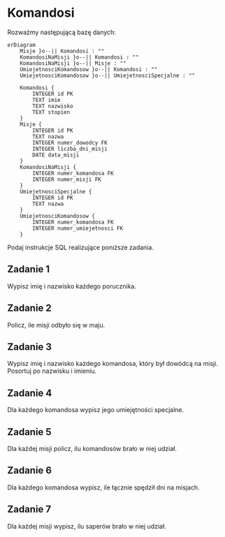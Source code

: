 # Komandosi

Rozważmy następującą bazę danych:

```mermaid
erDiagram
    Misje }o--|| Komandosi : ""
    KomandosiNaMisji }o--|| Komandosi : ""
    KomandosiNaMisji }o--|| Misje : ""
    UmiejetnosciKomandosow }o--|| Komandosi : ""
    UmiejetnosciKomandosow }o--|| UmiejetnosciSpecjalne : ""

    Komandosi {
        INTEGER id PK
        TEXT imie
        TEXT nazwisko
        TEXT stopien
    }
    Misje {
        INTEGER id PK
        TEXT nazwa
        INTEGER numer_dowodcy FK
        INTEGER liczba_dni_misji
        DATE data_misji
    }
    KomandosiNaMisji {
        INTEGER numer_komandosa FK
        INTEGER numer_misji FK
    }
    UmiejetnosciSpecjalne {
        INTEGER id PK
        TEXT nazwa
    }
    UmiejetnosciKomandosow {
        INTEGER numer_komandosa FK
        INTEGER numer_umiejetnosci FK
    }
```

Podaj instrukcje SQL realizujące poniższe zadania.

## Zadanie 1

Wypisz imię i nazwisko każdego porucznika.

## Zadanie 2

Policz, ile misji odbyło się w maju.

## Zadanie 3

Wypisz imię i nazwisko każdego komandosa, który był dowódcą na misji. Posortuj po nazwisku i imieniu.

## Zadanie 4

Dla każdego komandosa wypisz jego umiejętności specjalne.

## Zadanie 5

Dla każdej misji policz, ilu komandosów brało w niej udział.

## Zadanie 6

Dla każdego komandosa wypisz, ile łącznie spędził dni na misjach.

## Zadanie 7

Dla każdej misji wypisz, ilu saperów brało w niej udział.
